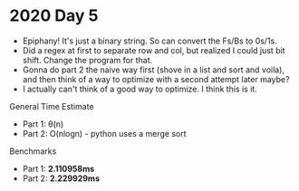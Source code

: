 # 2020 Day 5
- Epiphany! It's just a binary string. So can convert the Fs/Bs to 0s/1s.
- Did a regex at first to separate row and col, but realized I could just bit shift. Change the program for that.
- Gonna do part 2 the naive way first (shove in a list and sort and voila), and then think of a way to optimize with a second attempt later maybe?
- I actually can't think of a good way to optimize. I think this is it.

General Time Estimate
- Part 1: θ(n) 
- Part 2: O(nlogn) - python uses a merge sort

Benchmarks
- Part 1: **2.110958ms**
- Part 2: **2.229929ms**



